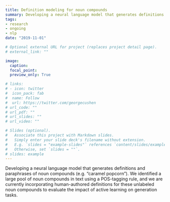 ```yaml
---
title: Definition modeling for noun compounds
summary: Developing a neural language model that generates definitions and paraphrases of noun compounds (e.g. “caramel popcorn”)
tags:
- research
- ongoing
- nlp
date: "2019-11-01"

# Optional external URL for project (replaces project detail page).
# external_link: ""

image:
  caption:
  focal_point:
  preview_only: True

# links:
# - icon: twitter
#  icon_pack: fab
#  name: Follow
#  url: https://twitter.com/georgecushen
# url_code: ""
# url_pdf: ""
# url_slides: ""
# url_video: ""

# Slides (optional).
#   Associate this project with Markdown slides.
#   Simply enter your slide deck's filename without extension.
#   E.g. `slides = "example-slides"` references `content/slides/example-slides.md`.
#   Otherwise, set `slides = ""`.
# slides: example
---
```


Developing a neural language model that generates definitions and paraphrases of noun compounds (e.g. “caramel popcorn”). We identified a large pool of noun compounds in text using a POS-tagging rule, and we are currently incorporating human-authored definitions for these unlabeled noun compounds to evaluate the impact of active learning on generation tasks.
